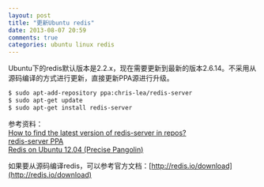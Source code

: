 ```yaml
---
layout: post
title: "更新Ubuntu redis"
date: 2013-08-07 20:59
comments: true
categories: ubuntu linux redis
---
```

Ubuntu下的redis默认版本是2.2.x，现在需要更新到最新的版本2.6.14。不采用从源码编译的方式进行更新，直接更新PPA源进行升级。

``` bash
$ sudo apt-add-repository ppa:chris-lea/redis-server
$ sudo apt-get update
$ sudo apt-get install redis-server
```

<!-- more -->

参考资料：  
[How to find the latest version of redis-server in repos?](http://askubuntu.com/questions/88265/how-to-find-the-latest-version-of-redis-server-in-repos)  
[redis-server PPA](https://launchpad.net/~chris-lea/+archive/redis-server)  
[Redis on Ubuntu 12.04 (Precise Pangolin)](https://library.linode.com/databases/redis/ubuntu-12.04-precise-pangolin)  

如果要从源码编译redis，可以参考官方文档：[http://redis.io/download](http://redis.io/download)